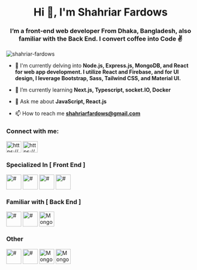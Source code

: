 <h1 align="center">Hi 👋, I'm Shahriar Fardows</h1>
<h3 align="center">I’m a front-end web developer From Dhaka, Bangladesh, also familiar with the Back End. I convert coffee into Code ✌️</h3>

<p align="left"> <img src="https://komarev.com/ghpvc/?username=shahriar-fardows&label=Profile%20views&color=0e75b6&style=flat" alt="shahriar-fardows" /> </p>

- 🔭 I'm currently delving into  **Node.js, Express.js, MongoDB, and React for web app development. I utilize React and Firebase, and for UI design, I leverage Bootstrap, Sass, Tailwind CSS, and Material UI.**

- 🌱 I’m currently learning **Next.js, Typescript, socket.IO, Docker**

- 💬 Ask me about **JavaScript, React.js**

- 📫 How to reach me **shahriarfardows@gmail.com**

<h3 align="left">Connect with me:</h3>
<p align="left">
<a  href="https://linkedin.com/in/https://www.linkedin.com/in/shahriar-fardows-8280b6256/" target="blank"><img align="center" src="https://raw.githubusercontent.com/rahuldkjain/github-profile-readme-generator/master/src/images/icons/Social/linked-in-alt.svg" alt="https://www.linkedin.com/in/shahriar-fardows-8280b6256/" height="30" width="40" /></a>
<a href="https://fb.com/https://www.facebook.com/profile.php?id=100085970036969" target="blank"><img align="center" src="https://raw.githubusercontent.com/rahuldkjain/github-profile-readme-generator/master/src/images/icons/Social/facebook.svg" alt="https://www.facebook.com/profile.php?id=100085970036969" height="30" width="40" /></a>
</p>


<h3 align="left">Specialized In [ Front End ]</h3>

<p align="left">
<img align="center" src="https://github.com/Shahriar-Fardows/Shahriar-Fardows/assets/121999068/c3ca6d2d-cf89-49ac-a7de-f7d7f7a3a1d2" alt="#" height="40" width="40" />
<img align="center" src="https://github.com/Shahriar-Fardows/Shahriar-Fardows/assets/121999068/3ea29fa6-f99c-410c-95ae-5f7c7a0cc55a" alt="#" height="40" width="40" />
<img align="center" src="https://github.com/Shahriar-Fardows/Shahriar-Fardows/assets/121999068/910d3410-1149-4988-b96f-077dbb881a4c" alt="#" height="40" width="40" />
<img align="center" src="https://github.com/Shahriar-Fardows/Shahriar-Fardows/assets/121999068/21659b6f-8052-4bd5-9904-48cbb48db467" alt="#" height="40" width="40" />
</p>
<h3 align="left">Familiar with [ Back End ]</h3>
<p align="left">
 <img align="center" src="https://github.com/Shahriar-Fardows/Shahriar-Fardows/assets/121999068/fdc23483-7ba3-496e-9179-62f471e0c266" alt="#" height="40" width="40" />
 <img align="center" src="https://github.com/Shahriar-Fardows/Shahriar-Fardows/assets/121999068/bba12e51-2bb9-46e4-912e-93e07500ac37" alt="#" height="40" width="40" />
 <img align="center" src="https://github.com/Shahriar-Fardows/Shahriar-Fardows/assets/121999068/6b6c7752-d923-4711-90b3-d4c759c8169c" alt="MongoDB" height="40" width="40" />
  </p>
<h3 align="left">Other</h3>
<p align="left"> 
 <img align="center" src="https://github.com/Shahriar-Fardows/Shahriar-Fardows/assets/121999068/a6ac10f3-528f-4e01-975a-84cca64d3e63" alt="#" height="40" width="40" />
 <img align="center" src="https://github.com/Shahriar-Fardows/Shahriar-Fardows/assets/121999068/0946c4e3-d258-4bd9-a8d7-0659dbf069a6" alt="#" height="40" width="40" />
 <img align="center" src="https://github.com/Shahriar-Fardows/Shahriar-Fardows/assets/121999068/e43afa32-c6da-4ce9-b45c-91fa8b05e376" alt="MongoDB" height="40" width="40" />
 <img align="center" src="https://i.ibb.co/CmkQPsz/Screenshot-2024-04-09-182729.png" alt="MongoDB" height="40" width="40" />
  </p>
